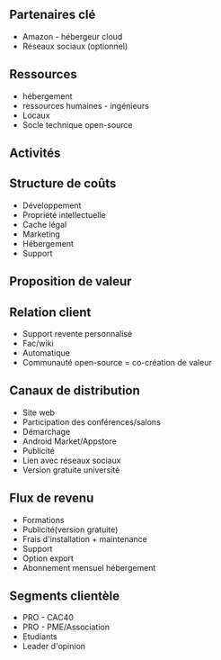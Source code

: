 ﻿## Partenaires clé
* Amazon - hébergeur cloud
* Réseaux sociaux (optionnel)

## Ressources
* hébergement
* ressources humaines - ingénieurs
* Locaux
* Socle technique open-source

## Activités

## Structure de coûts
* Développement
* Propriété intellectuelle
* Cache légal
* Marketing
* Hébergement
* Support

## Proposition de valeur

## Relation client
* Support revente personnalisé
* Fac/wiki
* Automatique
* Communauté open-source = co-création de valeur

## Canaux de distribution
* Site web
* Participation des conférences/salons
* Démarchage
* Android Market/Appstore
* Publicité
* Lien avec réseaux sociaux
* Version gratuite université

## Flux de revenu
* Formations
* Publicité(version gratuite)
* Frais d'installation + maintenance
* Support 
* Option export
* Abonnement mensuel hébergement

## Segments clientèle
* PRO - CAC40
* PRO - PME/Association
* Etudiants
* Leader d'opinion
